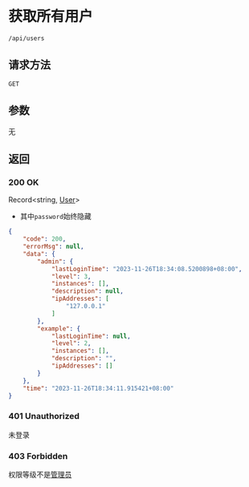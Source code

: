 # 获取所有用户

`/api/users`

## 请求方法

`GET`

## 参数

无

## 返回

### 200 OK

Record&#60;string, [User](../../struct/user)&#62;

- 其中`password`始终隐藏

```json
{
    "code": 200,
    "errorMsg": null,
    "data": {
        "admin": {
            "lastLoginTime": "2023-11-26T18:34:08.5200898+08:00",
            "level": 3,
            "instances": [],
            "description": null,
            "ipAddresses": [
                "127.0.0.1"
            ]
        },
        "example": {
            "lastLoginTime": null,
            "level": 2,
            "instances": [],
            "description": "",
            "ipAddresses": []
        }
    },
    "time": "2023-11-26T18:34:11.915421+08:00"
}
```

### 401 Unauthorized

未登录

### 403 Forbidden

权限等级不是[管理员](../../../guide/user/userObj)
